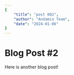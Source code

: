 ```yaml
---
{
    "title": "post 002",
    "author": "Andamio Team",
    "date": "2024-01-06"
}
---
```


# Blog Post #2

Here is another blog post!